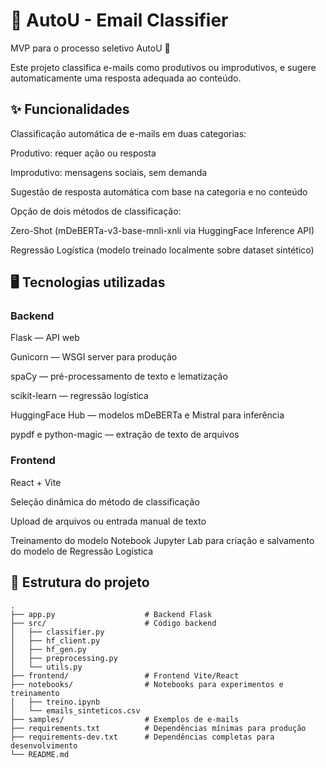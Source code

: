 # 📧 AutoU - Email Classifier

MVP para o processo seletivo AutoU 🚀

Este projeto classifica e-mails como produtivos ou improdutivos, e sugere automaticamente uma resposta adequada ao conteúdo.

## ✨ Funcionalidades

Classificação automática de e-mails em duas categorias:

Produtivo: requer ação ou resposta

Improdutivo: mensagens sociais, sem demanda

Sugestão de resposta automática com base na categoria e no conteúdo

Opção de dois métodos de classificação:

Zero-Shot (mDeBERTa-v3-base-mnli-xnli via HuggingFace Inference API)

Regressão Logística (modelo treinado localmente sobre dataset sintético)

## 🖥️ Tecnologias utilizadas

### Backend

Flask — API web

Gunicorn — WSGI server para produção

spaCy — pré-processamento de texto e lematização

scikit-learn — regressão logística

HuggingFace Hub — modelos mDeBERTa e Mistral para inferência

pypdf e python-magic — extração de texto de arquivos

### Frontend

React + Vite

Seleção dinâmica do método de classificação

Upload de arquivos ou entrada manual de texto

Treinamento do modelo
Notebook Jupyter Lab para criação e salvamento do modelo de Regressão Logística

## 📂 Estrutura do projeto

```
.
├── app.py                    # Backend Flask
├── src/                      # Código backend
│   ├── classifier.py
│   ├── hf_client.py
│   ├── hf_gen.py
│   ├── preprocessing.py
│   └── utils.py
├── frontend/                 # Frontend Vite/React
├── notebooks/                # Notebooks para experimentos e treinamento
│   ├── treino.ipynb
│   └── emails_sinteticos.csv
├── samples/                  # Exemplos de e-mails
├── requirements.txt          # Dependências mínimas para produção
├── requirements-dev.txt      # Dependências completas para desenvolvimento
└── README.md
```
